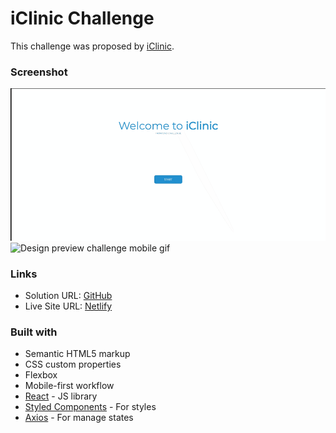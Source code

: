 # iClinic Challenge

This challenge was proposed by [iClinic](https://github.com/iclinic/challenge-front).


### Screenshot

![Design preview challenge web gif](./snapshot-gif.gif)
![Design preview challenge mobile gif](./snapshotMobile-gif.gif)

### Links

- Solution URL: [GitHub](https://github.com/bellrodrigs/iclinic-desafio)
- Live Site URL: [Netlify](https://choose-your-master.netlify.app)

### Built with

- Semantic HTML5 markup
- CSS custom properties
- Flexbox
- Mobile-first workflow
- [React](https://reactjs.org/) - JS library
- [Styled Components](https://styled-components.com/) - For styles
- [Axios](https://axios-http.com/docs/intro) - For manage states

